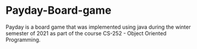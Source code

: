 # Payday-Board-game
Payday is a board game that was implemented using java during the winter semester of 2021 as part of the course CS-252 - Object Oriented Programming.
